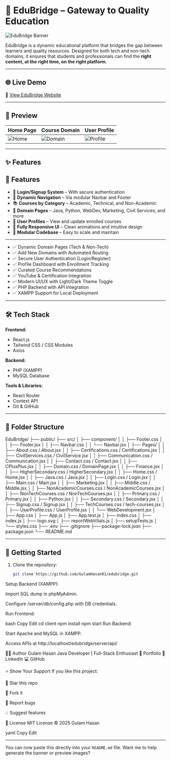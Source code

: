 # 🚀 EduBridge – Gateway to Quality Education

![EduBridge Banner](https://your-image-link.com/banner.png)

EduBridge is a dynamic educational platform that bridges the gap between learners and quality resources. Designed for both tech and non-tech domains, it ensures that students and professionals can find the **right content, at the right time, on the right platform**.

---

## 🌐 Live Demo
🔗 [View EduBridge Website](https://your-deployed-link.com)

---

## 📸 Preview

| Home Page | Course Domain | User Profile |
|----------|---------------|--------------|
| ![Home](https://your-image-link.com/home.png) | ![Domain](https://your-image-link.com/domain.png) | ![Profile](https://your-image-link.com/profile.png) |

---

## ✨ Features
## 🚀 Features

- 🔐 **Login/Signup System** – With secure authentication
- 🧭 **Dynamic Navigation** – Via modular Navbar and Footer
- 📚 **Courses by Category** – Academic, Technical, and Non-Academic
- 🎯 **Domain Pages** – Java, Python, WebDev, Marketing, Civil Services, and more
- 🧾 **User Profiles** – View and update enrolled courses
- 🧠 **Fully Responsive UI** – Clean animations and intuitive design
- 🧩 **Modular Codebase** – Easy to scale and maintain

---

- ✅ Dynamic Domain Pages (Tech & Non-Tech)
- ✅ Add New Domains with Automated Routing
- ✅ Secure User Authentication (Login/Register)
- ✅ Profile Dashboard with Enrollment Tracking
- ✅ Curated Course Recommendations
- ✅ YouTube & Certification Integration
- ✅ Modern UI/UX with Light/Dark Theme Toggle
- ✅ PHP Backend with API Integration
- ✅ XAMPP Support for Local Deployment

---

## 🛠️ Tech Stack

**Frontend:**
- React.js
- Tailwind CSS / CSS Modules
- Axios

**Backend:**
- PHP (XAMPP)
- MySQL Database

**Tools & Libraries:**
- React Router
- Context API
- Git & GitHub

---

## 📁 Folder Structure

EduBridge/
├── public/
├── src/
│ ├── component/
│ │ ├── Footer.css
│ │ ├── Footer.jsx
│ │ ├── Navbar.css
│ │ └── Navbar.jsx
│ ├── Pages/
│ │ ├── About.css / About.jsx
│ │ ├── Certifications.css / Certifications.jsx
│ │ ├── CivilServices.css / CivilService.jsx
│ │ ├── Communication.css / Communication.jsx
│ │ ├── Contact.css / Contact.jsx
│ │ ├── CPlusPlus.jsx
│ │ ├── Domain.css / DomainPage.jsx
│ │ ├── Finance.jsx
│ │ ├── HigherSecondary.css / HigherSecondary.jsx
│ │ ├── Home.css / Home.jsx
│ │ ├── Java.css / Java.jsx
│ │ ├── Login.css / Login.jsx
│ │ ├── Main.css / Main.jsx
│ │ ├── Marketing.jsx
│ │ ├── Middle.css / Middle.jsx
│ │ ├── NonAcademicCourses.css / NonAcademicCourses.jsx
│ │ ├── NonTechCourses.css / NonTechCourses.jsx
│ │ ├── Primary.css / Primary.jsx
│ │ ├── Python.jsx
│ │ ├── Secondary.css / Secondary.jsx
│ │ ├── Signup.css / Signup.jsx
│ │ ├── TechCourses.css / tech-courses.jsx
│ │ ├── UserProfile.css / UserProfile.jsx
│ │ └── WebDevelopment.jsx
│ ├── App.css
│ ├── App.js
│ ├── App.test.js
│ ├── index.css
│ ├── index.js
│ ├── logo.svg
│ ├── reportWebVitals.js
│ ├── setupTests.js
│ └── styles.css
├── .env
├── .gitignore
├── package-lock.json
├── package.json
└── README.md




---

## 🚀 Getting Started

1. Clone the repository:
   ```bash
   git clone https://github.com/GulamHasan01/edubridge.git
Setup Backend (XAMPP):

Import SQL dump in phpMyAdmin.

Configure /server/db/config.php with DB credentials.

Run Frontend:

bash
Copy
Edit
cd client
npm install
npm start
Run Backend:

Start Apache and MySQL in XAMPP.

Access APIs at http://localhost/edubridge/server/api/

🧑‍💻 Author
Gulam Hasan
Java Developer | Full-Stack Enthusiast
🔗 Portfolio
💼  LinkedIn
💻 GitHub

⭐ Show Your Support
If you like this project:

🌟 Star this repo

🍴 Fork it

🐛 Report bugs

💡 Suggest features

📜 License
MIT License © 2025 Gulam Hasan

yaml
Copy
Edit

---

You can now paste this directly into your `README.md` file. Want me to help generate the banner or preview images?






